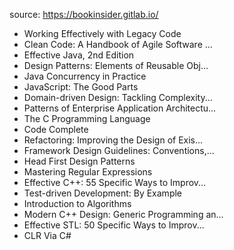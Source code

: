 source: https://bookinsider.gitlab.io/

 - Working Effectively with Legacy Code
 - Clean Code: A Handbook of Agile Software ...
 - Effective Java, 2nd Edition
 - Design Patterns: Elements of Reusable Obj...
 - Java Concurrency in Practice
 - JavaScript: The Good Parts
 - Domain-driven Design: Tackling Complexity...
 - Patterns of Enterprise Application Architectu...
 - The C Programming Language
 - Code Complete
 - Refactoring: Improving the Design of Exis...
 - Framework Design Guidelines: Conventions,...
 - Head First Design Patterns
 - Mastering Regular Expressions
 - Effective C++: 55 Specific Ways to Improv...
 - Test-driven Development: By Example
 - Introduction to Algorithms
 - Modern C++ Design: Generic Programming an...
 - Effective STL: 50 Specific Ways to Improv...
 - CLR Via C#
